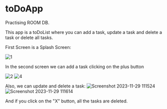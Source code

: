 # toDoApp
Practising ROOM DB.

This app is a toDoList where you can add a task, update a task and delete a task or delete all tasks.

First Screen is a Splash Screen:

![1](https://github.com/Bianca2307/toDoApp/assets/97783376/1442900b-1081-4b9e-a211-211565672d46)

In the second screen we can add a task clicking on the plus button 

![2](https://github.com/Bianca2307/toDoApp/assets/97783376/6d739b06-4531-4036-8bb6-6b291e2d0024)
![4](https://github.com/Bianca2307/toDoApp/assets/97783376/e1383eac-2b47-4604-b18f-6b45df8b6513)

Also, we can update and delete a task:
![Screenshot 2023-11-29 111524](https://github.com/Bianca2307/toDoApp/assets/97783376/0c48000a-ac20-4ccf-bc95-24dd467e6727)
![Screenshot 2023-11-29 111614](https://github.com/Bianca2307/toDoApp/assets/97783376/e1f3b642-d0b2-4edf-98db-5722121ba0c6)

And if you click on the "X" button, all the tasks are deleted.
